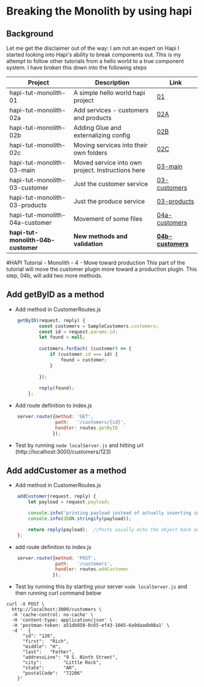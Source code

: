 # Breaking the Monolith by using hapi 
## Background
Let me get the disclaimer out of the way: I am not an expert on Hapi
I started looking into Hapi's ability to break components out.
This is my attempt to follow other tutorials from a hello world to a true component system.
I have broken this down into the following steps

| Project  | Description | Link |
|---|---|---|
|hapi-tut-monolith-01|A simple hello world hapi project| [01](https://github.com/quapaw/hapi-tut-monolith-01)|
|hapi-tut-monolith-02a|Add services - customers and products| [02A](https://github.com/quapaw/hapi-tut-monolith-02a)|
|hapi-tut-monolith-02b|Adding Glue and externalizing config| [02B](https://github.com/quapaw/hapi-tut-monolith-02b)|
|hapi-tut-monolith-02c|Moving services into their own folders| [02C](https://github.com/quapaw/hapi-tut-monolith-02c)|
|hapi-tut-monolith-03-main|Moved service into own project. Instructions here| [03-main](https://github.com/quapaw/hapi-tut-monolith-03-main)|
|hapi-tut-monolith-03-customer|Just the customer service| [03-customers](https://github.com/quapaw/hapi-tut-monolith-03-customers)|
|hapi-tut-monolith-03-products|Just the produce service| [03-products](https://github.com/quapaw/hapi-tut-monolith-03-products)|
|hapi-tut-monolith-04a-customer|Movement of some files| [04a-customers](https://github.com/quapaw/hapi-tut-monolith-04a-customers)|
|**hapi-tut-monolith-04b-customer**|**New methods and validation**| **[04b-customers](https://github.com/quapaw/hapi-tut-monolith-04b-customers)**|

#HAPI Tutorial - Monolith - 4 - Move toward production
This part of the tutorial will move the customer plugin more toward a production plugin.
This step, 04b, will add two more methods.
## Add getByID as a method
* Add method in CustomerRoutes.js

```javascript
    getByID(request, reply) {
            const customers = SampleCustomers.customers;
            const id = request.params.id;
            let found = null;
    
            customers.forEach( (customer) => {
                if (customer.id === id) {
                    found = customer;
                }
    
            });
    
            reply(found);
        };
```


    
* Add route definition to index.js
    
```javascript
    server.route({method: 'GET',
                  path:   '/customers/{id}',
                  handler: routes.getByID
                 });
```
    
* Test by running ```node localServer.js``` and hitting url (http://localhost:3000/customers/123)

## Add addCustomer as a method
* Add method in CustomerRoutes.js

```javascript
    addCustomer(request, reply) {
        let payload = request.payload;

        console.info('printing payload instead of actually inserting into a data store');
        console.info(JSON.stringify(payload));

        return reply(payload);  //Posts usually echo the object back out
    };
```

* add route definition to index.js

```javascript
    server.route({method: 'POST',
                  path:   '/customers',
                  handler: routes.addCustomer
                 });

```

* Test by running this by starting your server ```node localServer.js``` and then running curl command below 

```
curl -X POST \
  http://localhost:3000/customers \
  -H 'cache-control: no-cache' \
  -H 'content-type: application/json' \
  -H 'postman-token: a51db850-0c65-ef43-1665-6a9daadb08a1' \
  -d '  {
      "id": "126",
      "first":  "Rich",
      "middle": "H",
      "last":   "Father",
      "addressLine": "9 S. Ninth Street",
      "city":        "Little Rock",
      "state":       "AR",
      "postalCode":  "72206"
    }'
```